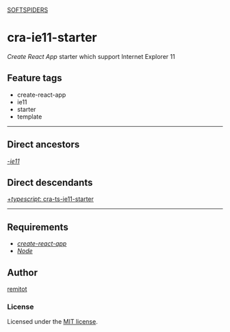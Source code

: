 [SOFTSPIDERS](https://github.com/softspiders/softspiders)

# cra-ie11-starter

*Create React App* starter which support Internet Explorer 11

## Feature tags

- create-react-app
- ie11
- starter
- template

---

## Direct ancestors

[-*ie11*](https://github.com/softspiders/cra-starter)


## Direct descendants

[+*typescript*: cra-ts-ie11-starter](https://github.com/Jepria/cra-ts-ie11-starter)

---

## Requirements

* [*create-react-app*](https://facebook.github.io/create-react-app/)
* [*Node*](https://nodejs.org/en/download/package-manager/)


## Author

[remitot](https://github.com/remitot)

### License

Licensed under the [MIT license](./LICENSE).
